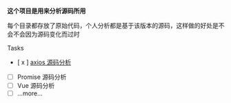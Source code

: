﻿

**这个项目是用来分析源码所用**

每个目录都存放了原始代码，个人分析都是基于该版本的源码，这样做的好处是不会不会因为源码变化而过时

Tasks

- [ x ] [axios 源码分析](./analysis.axios.md)
- [ ] Promise 源码分析
- [ ] Vue 源码分析
- [ ] ...more...
